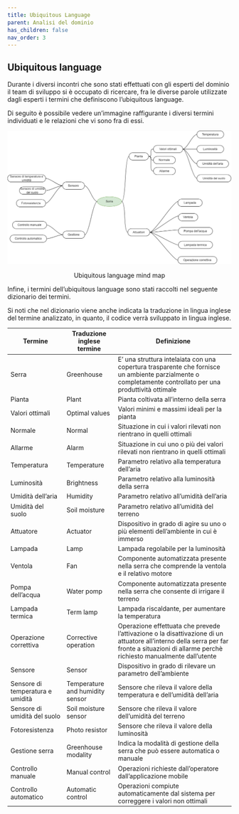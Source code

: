 ```yaml
---
title: Ubiquitous Language
parent: Analisi del dominio
has_children: false
nav_order: 3
---
```


## Ubiquitous language

Durante i diversi incontri che sono stati effettuati con gli esperti del dominio il team di sviluppo si è occupato di ricercare, fra le diverse parole utilizzate dagli esperti i termini che definiscono l’ubiquitous language.

Di seguito è possibile vedere un’immagine raffigurante i diversi termini individuati e le relazioni che vi sono fra di essi.

![Ubiquitous language mind map](img/Ubiquitous_language_mind_map.png)
<p align="center">Ubiquitous language mind map</p>

Infine, i termini dell’ubiquitous language sono stati raccolti nel seguente dizionario dei termini. 

Si noti che nel dizionario viene anche indicata la traduzione in lingua inglese del termine analizzato, in quanto, il codice verrà sviluppato in lingua inglese.

| Termine | Traduzione inglese termine | Definizione |
| --- | --- | --- |
| Serra | Greenhouse | E’ una struttura intelaiata con una copertura trasparente che fornisce un ambiente parzialmente o completamente controllato per una produttività ottimale |
| Pianta | Plant | Pianta coltivata all’interno della serra |
| Valori  ottimali | Optimal values | Valori minimi e massimi ideali per la pianta |
| Normale | Normal | Situazione in cui i valori rilevati non rientrano in quelli ottimali |
| Allarme | Alarm | Situazione in cui uno o più dei valori rilevati non rientrano in quelli ottimali |
| Temperatura | Temperature | Parametro relativo alla temperatura dell’aria |
| Luminosità | Brightness | Parametro relativo alla luminosità della serra |
| Umidità dell’aria | Humidity | Parametro relativo all’umidità dell’aria |
| Umidità del suolo | Soil moisture | Parametro relativo all’umidità del terreno |
| Attuatore | Actuator | Dispositivo in grado di agire su uno o più elementi dell’ambiente in cui è immerso |
| Lampada | Lamp | Lampada regolabile per la luminosità |
| Ventola | Fan | Componente automatizzata presente nella serra che comprende la ventola e il relativo motore |
| Pompa dell’acqua | Water pomp | Componente automatizzata presente nella serra che consente di irrigare il terreno |
| Lampada termica | Term lamp | Lampada riscaldante, per aumentare la temperatura |
| Operazione correttiva | Corrective operation | Operazione effettuata che prevede l’attivazione o la disattivazione di un attuatore all’interno della serra per far fronte a situazioni di allarme perchè richiesto manualmente dall’utente |
| Sensore | Sensor | Dispositivo in grado di rilevare un parametro dell’ambiente |
| Sensore di temperatura e umidità | Temperature and humidity sensor | Sensore che rileva il valore della temperatura e dell’umidità dell’aria |
| Sensore di umidità del suolo | Soil moisture sensor | Sensore che rileva il valore dell’umidità del terreno |
| Fotoresistenza | Photo resistor  | Sensore che rileva il valore della luminosità  |
| Gestione serra | Greenhouse modality | Indica la modalità di gestione della serra che può essere automatica o manuale |
| Controllo manuale | Manual control | Operazioni richieste dall’operatore dall’applicazione mobile |
| Controllo automatico | Automatic control | Operazioni compiute automaticamente dal sistema per correggere i valori non ottimali |